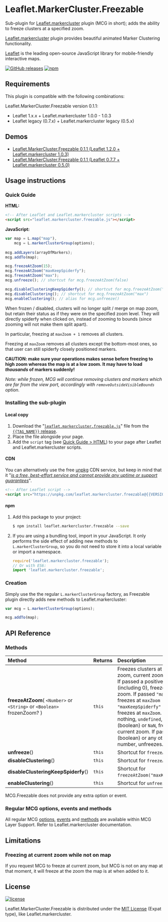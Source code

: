 <!-- ##########################################################################
NOTE TO CONTRIBUTOR:
this README is automatically generated from build/readme.template.md.
Should you need to modify the README, please make your modifications on
the template file.
########################################################################### -->

# Leaflet.MarkerCluster.Freezable
Sub-plugin for [Leaflet.markercluster](https://github.com/Leaflet/Leaflet.markercluster)
plugin (MCG in short); adds the ability to freeze clusters at a specified zoom.

[Leaflet.markercluster](https://github.com/Leaflet/Leaflet.markercluster) plugin
provides beautiful animated Marker Clustering functionality.

[Leaflet](http://leafletjs.com/) is the leading open-source JavaScript library
for mobile-friendly interactive maps.

[![GitHub releases](https://img.shields.io/github/release/ghybs/leaflet.markercluster.freezable.svg?label=GitHub)](https://github.com/ghybs/Leaflet.MarkerCluster.Freezable/releases)
[![npm](https://img.shields.io/npm/v/leaflet.markercluster.freezable.svg)](https://www.npmjs.com/package/leaflet.markercluster.freezable)



## Requirements
This plugin is compatible with the following combinations:

Leaflet.MarkerCluster.Freezable version 0.1.1:
- Leaflet 1.x.x + Leaflet.markercluster 1.0.0 - 1.0.3
- Leaflet legacy (0.7.x) + Leaflet.markercluster legacy (0.5.x)



## Demos
- [Leaflet.MarkerCluster.Freezable 0.1.1 (Leaflet 1.2.0 + Leaflet.markercluster 1.0.3)](https://ghybs.github.io/Leaflet.MarkerCluster.Freezable/examples/mcg-freezable.html?leaflet=1.2.0&leaflet.markercluster=1.0.3&leaflet.markercluster.freezable=0.1.1)
- [Leaflet.MarkerCluster.Freezable 0.1.1 (Leaflet 0.7.7 + Leaflet.markercluster 0.5.0)](https://ghybs.github.io/Leaflet.MarkerCluster.Freezable/examples/mcg-freezable.html?leaflet=0.7.7&leaflet.markercluster=0.5.0&leaflet.markercluster.freezable=0.1.1)


## Usage instructions

### Quick Guide
**HTML:**
```html
<!-- After Leaflet and Leaflet.markercluster scripts -->
<script src="leaflet.markercluster.freezable.js"></script>
```

**JavaScript:**
```javascript
var map = L.map("map"),
    mcg = L.markerClusterGroup(options);
    
mcg.addLayers(arrayOfMarkers);
mcg.addTo(map);

mcg.freezeAtZoom(15);
mcg.freezeAtZoom("maxKeepSpiderfy");
mcg.freezeAtZoom("max");
mcg.unfreeze(); // shortcut for mcg.freezeAtZoom(false)

mcg.disableClusteringKeepSpiderfy(); // shortcut for mcg.freezeAtZoom("maxKeepSpiderfy")
mcg.disableClustering(); // shortcut for mcg.freezeAtZoom("max")
mcg.enableClustering(); // alias for mcg.unfreeze()
```

When frozen / disabled, clusters will no longer split / merge on map zoom, but
retain their status as if they were on the specified zoom level. They will
directly spiderfy when clicked on, instead of zooming to bounds (since zooming
will not make them split apart).

In particular, freezing at `maxZoom + 1` removes all clusters.

Freezing at `maxZoom` removes all clusters except the bottom-most ones, so that
user can still spiderfy closely positioned markers.

**CAUTION: make sure your operations makes sense before freezing to high zoom
whereas the map is at a low zoom. It may have to load _thousands_ of markers
suddenly!**

_Note: while frozen, MCG will continue removing clusters and markers which are
far from the view port, accordingly with `removeOutsideVisibleBounds` option._



### Installing the sub-plugin

#### Local copy
1. Download the "<a href="https://github.com/ghybs/Leaflet.MarkerCluster.Freezable/releases/download/{{TAG_NAME}}/leaflet.markercluster.freezable.js">`leaflet.markercluster.freezable.js`</a>" file from the [`{{TAG_NAME}}` release](https://github.com/ghybs/Leaflet.MarkerCluster.Freezable/releases/tag/{{TAG_NAME}}).
2. Place the file alongside your page.
3. Add the `script` tag (see [Quick Guide > HTML](#quick-guide)) to your page after Leaflet and Leaflet.markercluster scripts.

#### CDN
You can alternatively use the free [unpkg](https://unpkg.com) CDN service, but keep in mind that it "[_is a free, best-effort service and cannot provide any uptime or support guarantees_](https://unpkg.com/#/about)".

```html
<!-- After Leaflet script -->
<script src="https://unpkg.com/leaflet.markercluster.freezable@{{VERSION}}/dist/leaflet.markercluster.freezable.js"></script>
```

#### npm
1. Add this package to your project:
   ```bash
   $ npm install leaflet.markercluster.freezable --save
   ```

2. If you are using a bundling tool, import in your JavaScript.
It only performs the side effect of adding new methods to `L.markerClusterGroup`,
so you do not need to store it into a local variable or import a namespace.
   ```javascript
   require('leaflet.markercluster.freezable');
   // Or with ES6:
   import 'leaflet.markercluster.freezable';
   ```



### Creation
Simply use the the regular `L.markerClusterGroup` factory, as Freezable plugin
directly adds new methods to Leaflet.markercluster:

```javascript
var mcg = L.markerClusterGroup(options);

mcg.addTo(map);
```



## API Reference

### Methods
| Method  | Returns  | Description |
| :------ | :------- | :---------- |
| **freezeAtZoom**( `<Number>` or `<String>` or `<Boolean>` frozenZoom? ) | `this` | Freezes clusters at specified zoom, current zoom, or unfreeze. If passed a positive number (including 0), freezes at that zoom. If passed `"max"` (string), freezes at `maxZoom + 1`. If passed `"maxKeepSpiderfy"` (string), freezes at `maxZoom`. If passed nothing, `undefined`, `true` (boolean) or `NaN`, freezes at current zoom. If passed `false` (boolean) or any other non-number, unfreezes. |
| **unfreeze**() | `this` | Shortcut for `freezeAtZoom(false)`. |
| **disableClustering**() | `this` | Shortcut for `freezeAtZoom("max")`. |
| **disableClusteringKeepSpiderfy**() | `this` | Shortcut for `freezeAtZoom("maxKeepSpiderfy")`. |
| **enableClustering**() | `this` | Shortcut for `unfreeze()`. |

MCG.Freezable does not provide any extra option or event.


### Regular MCG options, events and methods
All regular MCG [options](https://github.com/Leaflet/Leaflet.markercluster#all-options),
[events](https://github.com/Leaflet/Leaflet.markercluster#events) and
[methods](https://github.com/Leaflet/Leaflet.markercluster#methods) are
available within MCG Layer Support. Refer to Leaflet.markercluster documentation.



## Limitations

### Freezing at current zoom while not on map
If you request MCG to freeze at current zoom, but MCG is not on any map at that
moment, it will freeze at the zoom the map is at when added to it.

## License
[![license](https://img.shields.io/github/license/ghybs/leaflet.markercluster.freezable.svg)](LICENSE)

Leaflet.MarkerCluster.Freezable is distributed under the
[MIT License](http://choosealicense.com/licenses/mit/) (Expat type), like
Leaflet.markercluster.
